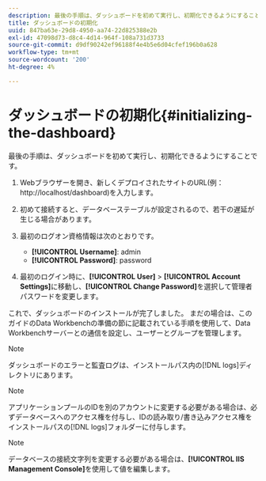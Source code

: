 ```yaml
---
description: 最後の手順は、ダッシュボードを初めて実行し、初期化できるようにすることです。
title: ダッシュボードの初期化
uuid: 847ba63e-29d8-4950-aa74-22d825388e2b
exl-id: 47098d73-d8c4-4d14-964f-108a731d3733
source-git-commit: d9df90242ef96188f4e4b5e6d04cfef196b0a628
workflow-type: tm+mt
source-wordcount: '200'
ht-degree: 4%

---
```


# ダッシュボードの初期化{#initializing-the-dashboard}

最後の手順は、ダッシュボードを初めて実行し、初期化できるようにすることです。

1. Webブラウザーを開き、新しくデプロイされたサイトのURL(例：http://localhost/dashboard)を入力します。
1. 初めて接続すると、データベーステーブルが設定されるので、若干の遅延が生じる場合があります。
1. 最初のログオン資格情報は次のとおりです。

   * **[!UICONTROL Username]**: admin
   * **[!UICONTROL Password]**: password

1. 最初のログイン時に、**[!UICONTROL User]** > **[!UICONTROL Account Settings]**&#x200B;に移動し、**[!UICONTROL Change Password]**&#x200B;を選択して管理者パスワードを変更します。

これで、ダッシュボードのインストールが完了しました。 まだの場合は、このガイドのData Workbenchの準備の節に記載されている手順を使用して、Data Workbenchサーバーとの通信を設定し、ユーザーとグループを管理します。

>[!NOTE]
>
>ダッシュボードのエラーと監査ログは、インストールパス内の[!DNL logs]ディレクトリにあります。

>[!NOTE]
>
>アプリケーションプールのIDを別のアカウントに変更する必要がある場合は、必ずデータベースへのアクセス権を付与し、IDの読み取り/書き込みアクセス権をインストールパスの[!DNL logs]フォルダーに付与します。

>[!NOTE]
>
>データベースの接続文字列を変更する必要がある場合は、**[!UICONTROL IIS Management Console]**&#x200B;を使用して値を編集します。
